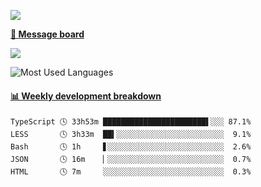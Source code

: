 [![](https://count.getloli.com/get/@SmaIIstars.github.readme)](https://count.getloli.com/)


[**💬 Message board**](https://chat.getloli.com/room/@SmaIIstars.github)

[![](https://chat.getloli.com/room/@SmaIIstars.github/svg?width=600&height=100&limit=20&theme=light&fontSize=14)](https://chat.getloli.com/room/@SmaIIstars.github)


![Most Used Languages](https://github-readme-stats.vercel.app/api/top-langs/?username=SmaIIstars&theme=dark&layout=compact)

<!-- waka-box start -->
#### <a href="https://gist.github.com/e31f5e1b7a15ee54e2fc8fca68aa5e2b" target="_blank">📊 Weekly development breakdown</a>
```text
TypeScript 🕓 33h53m ███████████████████████▌░░░ 87.1%
LESS       🕓 3h33m  ██▍░░░░░░░░░░░░░░░░░░░░░░░░  9.1%
Bash       🕓 1h     ▋░░░░░░░░░░░░░░░░░░░░░░░░░░  2.6%
JSON       🕓 16m    ▏░░░░░░░░░░░░░░░░░░░░░░░░░░  0.7%
HTML       🕓 7m     ░░░░░░░░░░░░░░░░░░░░░░░░░░░  0.3%
```
<!-- Powered by https://github.com/YouEclipse/waka-box-go . -->
<!-- waka-box end -->
